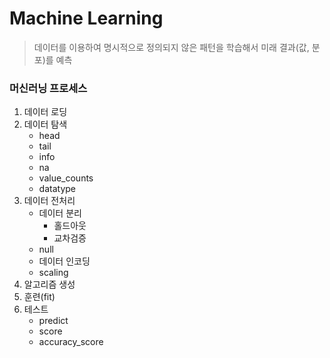 # Machine Learning
> 데이터를 이용하여 명시적으로 정의되지 않은 패턴을 학습해서 미래 결과(값, 분포)를 예측

### 머신러닝 프로세스
1. 데이터 로딩
2. 데이터 탐색
   - head
   - tail
   - info
   - na
   - value_counts
   - datatype
2. 데이터 전처리
   - 데이터 분리
      - 홀드아웃
      - 교차검증
   - null
   - 데이터 인코딩
   - scaling
3. 알고리즘 생성
4. 훈련(fit)
5. 테스트
   - predict
   - score
   - accuracy_score